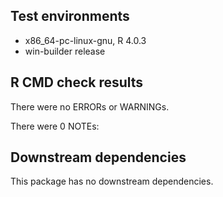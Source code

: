 ## Test environments
* x86_64-pc-linux-gnu, R 4.0.3
* win-builder release

## R CMD check results
There were no ERRORs or WARNINGs. 

There were 0 NOTEs:


## Downstream dependencies
This package has no downstream dependencies.
